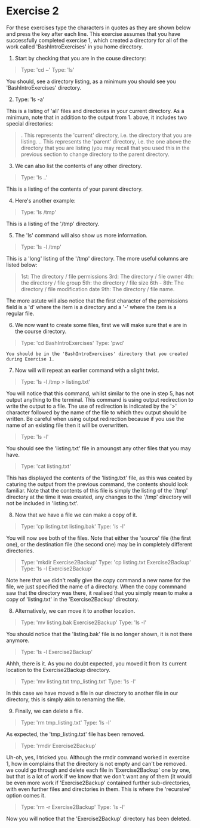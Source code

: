 # Exercise 2

For these exercises type the characters in quotes as they are shown below and press the <Return> key after each line. This exercise assumes that you have successfully completed exercise 1, which created a directory for all of the work called 'BashIntroExercises' in you home directory.

1.  Start by checking that you are in the couse directory:

>    Type: 'cd ~'
>    Type: 'ls'

You should, see a directory listing, as a minimum you should see you 'BashIntroExercises' directory.

2.  Type: 'ls -a'

This is a listing of 'all' files and directories in your current directory. As a minimum, note that in addition to the output from 1. above, it includes two special directories:

>    .  This represents the 'current' directory, i.e. the directory that you are listing.
>    .. This represents the 'parent' directory, i.e. the one above the directory that you are listing
       (you may recall that you used this in the previous section to change directory to the parent directory.

3.  We can also list the contents of any other directory.

>    Type: 'ls ..'

This is a listing of the contents of your parent directory.

4.  Here's another example:

>    Type: 'ls /tmp'

This is a listing of the '/tmp' directory.

5.  The 'ls' command will also show us more information.

>    Type: 'ls -l /tmp'

This is a 'long' listing of the '/tmp' directory. The more useful columns are listed below:
>   1st: The directory / file permissions
>   3rd: The directory / file owner
>   4th: the directory / file group
>   5th: the directory / file size
>   6th - 8th: The directory / file modification date
>   9th: The directory / file name.

The more astute will also notice that the first character of the permissions field is a 'd' where the item is a directory and a '-' where the item is a regular file.

6.  We now want to create some files, first we will make sure that e are in the course directory.

>    Type: 'cd BashIntroExercises'
>    Type: 'pwd'

    You should be in the 'BashIntroExercises' directory that you created during Exercise 1.

7.  Now will will repeat an earlier command with a slight twist.

>    Type: 'ls -l /tmp > listing.txt'

You will notice that this command, whilst similar to the one in step 5, has not output anything to the terminal. This command is using output redirection to write the output to a file. The use of redirection is indicated by the '>' character followed by the name of the file to which thev output should be written.  Be careful when using output redirection because if you use the name of an existing file then it will be overwritten.

>   Type: 'ls -l'

You should see the 'listing.txt' file in amoungst any other files that you may have.

>   Type: 'cat listing.txt'

This has displayed the contents of the 'listing.txt' file, as this was ceated by caturing the output from the previous command, the contents should look familiar. Note that the contents of this file is simply the listing of the '/tmp' directory at the time it was created, any changes to the '/tmp' directory will not be included in 'listing.txt'.

8.  Now that we have a file we can make a copy of it.

>   Type: 'cp listing.txt listing.bak'
>   Type: 'ls -l'

You will now see both of the files. Note that either the 'source' file (the first one), or the destination file (the second one) may be in completely different directories.

>   Type: 'mkdir Exercise2Backup'
>   Type: 'cp listing.txt Exercise2Backup'
>   Type: 'ls -l Exercise2Backup'

Note here that we didn't really give the copy command a new name for the file, we just specified the name of a directory.  When the copy commnand saw that the directory was there, it realised that you simply mean to make a copy of 'listing.txt' in the 'Exercise2Backup' directory.

8.  Alternatively, we can move it to another location.

>   Type: 'mv listing.bak Exercise2Backup'
>   Type: 'ls -l'

You should notice that the 'listing.bak' file is no longer shown, it is not there anymore.

>   Type: 'ls -l Exercise2Backup'

Ahhh, there is it.  As you no doubt expected, you moved it from its current location to the Exercise2Backup directory.

>   Type: 'mv listing.txt tmp_listing.txt'
>   Type: 'ls -l'

In this case we have moved a file in our directory to another file in our directory, this is simply akin to renaming the file.

9.  Finally, we can delete a file.

>   Type: 'rm tmp_listing.txt'
>   Type: 'ls -l'

As expected, the 'tmp_listing.txt' file has been removed.

>   Type: 'rmdir Exercise2Backup'

Uh-oh, yes, I tricked you. Although the rmdir command worked in exercise 1, how in complains that the directory is not empty and can't be removed. we could go through and delete each file in 'Exercise2Backup' one by one, but that is a lot of work if we know that we don't want any of them (it would be even more work if 'Exercise2Backup' contained further sub-directories, with even further files and directories in them. This is where the 'recursive' option comes it.

>   Type: 'rm -r Exercise2Backup'
>   Type: 'ls -l'

Now you will notice that the 'Exercise2Backup' directory has been deleted.
